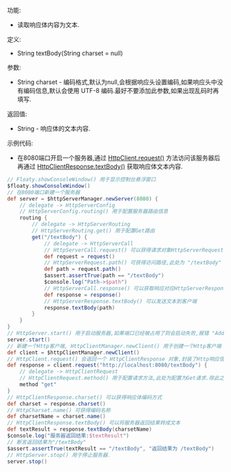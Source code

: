 功能:

+ 读取响应体内容为文本.

定义:

+ String textBody(String charset = null)

参数:

+ String charset - 编码格式,默认为null,会根据响应头设置编码,如果响应头中没有编码信息,默认会使用 UTF-8 编码.最好不要添加此参数,如果出现乱码时再填写.

返回值:

+ String - 响应体的文本内容.

示例代码:

+ 在8080端口开启一个服务器,通过 [HttpClient.request()](/API/Network/HttpClient/HttpClient/README.md?id=request)
  方法访问该服务器后再通过 [HttpClientResponse.textBody()](/API/Network/HttpClient/HttpClientResponse/README.md?id=textBody)
  获取响应体文本内容.

```groovy
// Floaty.showConsoleWindow() 用于显示控制台悬浮窗口
$floaty.showConsoleWindow()
// 在8080端口新建一个服务器
def server = $httpServerManager.newServer(8080) {
    // delegate -> HttpServerConfig
    // HttpServerConfig.routing() 用于配置服务器路由信息
    routing {
        // delegate -> HttpServerRouting
        // HttpServerRouting.get() 用于配置Get路由
        get("/textBody") {
            // delegate -> HttpServerCall
            // HttpServerCall.request() 可以获得请求对象HttpServerRequest
            def request = request()
            // HttpServerRequest.path() 可获得访问路径,此处为 "/textBody"
            def path = request.path()
            $assert.assertTrue(path == "/textBody")
            $console.log("Path->$path")
            // HttpServerCall.response() 可以获取响应对应HttpServerResponse
            def response = response()
            // HttpServerResponse.textBody() 可以发送文本到客户端
            response.textBody(path)
        }
    }
}
// HttpServer.start() 用于启动服务器,如果端口已经被占用了则会启动失败,报错 "Address already in use"
server.start()
// 新建一个Http客户端, HttpClientManager.newClient() 用于创建一个Http客户端
def client = $httpClientManager.newClient()
// HttpClient.request() 会返回一个 HttpClientResponse 对象,封装了Http响应信息
def response = client.request("http://localhost:8080/textBody") {
    // delegate -> HttpClientRequest
    // HttpClientRequest.method() 用于配置请求方法,此处为配置为Get请求.除此之外,还有post,put,patch,delete,head,options等方法
    method "get"
}
// HttpClientResponse.charset() 可以获得响应体编码方式
def charset = response.charset()
// HttpCharset.name() 可获得编码名称
def charsetName = charset.name()
// HttpClientResponse.textBody() 可以将服务器返回结果转成文本
def textResult = response.textBody(charsetName)
$console.log("服务器返回结果:$textResult")
// 断言返回结果为"/textBody"
$assert.assertTrue(textResult == "/textBody", "返回结果为 /textBody")
// HttpServer.stop() 用于停止服务器.
server.stop()
```